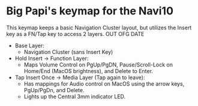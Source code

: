 # Big Papi's keymap for the Navi10

This keymap keeps a basic Navigation Cluster layout, but utilizes the Insert key as a FN/Tap key to access 2 layers.
OUT OFG DATE

- Base Layer: 
  * Navigation Cluster (sans Insert Key)
- Hold Insert -> Function Layer: 
  * Maps Volume Control on PgUp/PgDN, Pause/Scroll-Lock on Home/End (MacOS brightness), and Delete to Enter. 
- Tap Insert Once -> Media Layer (Tap again to leave): 
  * Has mappings for Audio control on MacOS using the arrow keys, PgUp/PgDn, and Delete.
  * Lights up the Central 3mm indicator LED.
